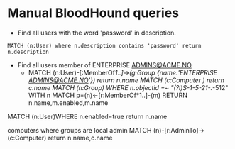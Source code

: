 # Manual BloodHound queries
* Find all users with the word 'password' in description.
```
MATCH (n:User) where n.description contains 'password' return n.description
```
* Find all users member of ENTERPRISE ADMINS@ACME.NO
  * MATCH (n:User)-[:MemberOf*1..]->(g:Group {name:'ENTERPRISE ADMINS@ACME.NO'}) return n.name
MATCH (c:Computer ) return c.name
MATCH (n:Group) WHERE n.objectid =~ "(?i)S-1-5-21-.*-512" WITH n MATCH p=(n)<-[r:MemberOf*1..]-(m) RETURN n.name,m.enabled,m.name


MATCH (n:User)WHERE n.enabled=true
return n.name


computers where groups are local admin
MATCH (n)-[r:AdminTo]->(c:Computer) return n.name,c.name
